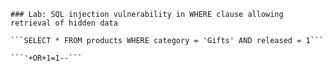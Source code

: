 ````
### Lab: SQL injection vulnerability in WHERE clause allowing retrieval of hidden data

```SELECT * FROM products WHERE category = 'Gifts' AND released = 1```

```'+OR+1=1--```
````
